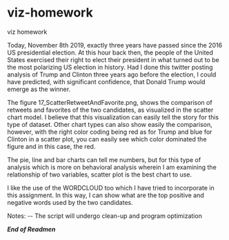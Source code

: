 # viz-homework
viz homework

Today, November 8th 2019, exactly three years have passed since the 2016 US presidential election. 
At this hour back then, the people of the United States exercised their right to elect their president 
in what turned out to be the most polarizing US election in history. 
Had I done this twitter posting analysis of Trump and Clinton three years ago before the election, 
I could have predicted, with significant confidence, that Donald Trump would emerge as the winner. 

The figure  17_ScatterRetweetAndFavorite.png, shows the comparison of retweets and favorites 
of the two candidates, as visualized in the scatter chart model. I believe that this visualization
can easily tell the story for this type of dataset.  Other chart types can also show easily the comparison, 
however, with the right color coding being red as for Trump and blue for Clinton in a scatter plot, 
you can easily see which color dominated the figure and in this case, the red.

The pie, line and bar charts can tell me numbers, but for this type of analysis which is more on behavioral
analysis wherein I am examining the relationship of two variables, scatter plot is the best chart to use.

I like the use of the WORDCLOUD too which I have tried to incorporate in this assignment.  In this way, 
I can show what are the top positive and negative words used by the two candidates. 

Notes:
-- The script will undergo clean-up and program optimization

***End of Readmen***




